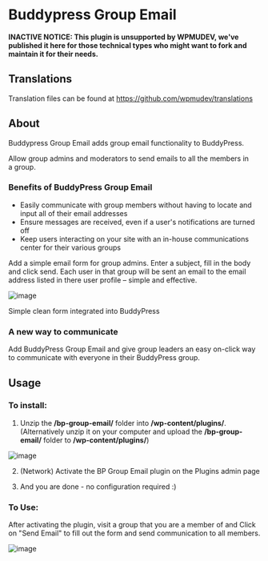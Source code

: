 # Buddypress Group Email

**INACTIVE NOTICE: This plugin is unsupported by WPMUDEV, we've published it here for those technical types who might want to fork and maintain it for their needs.**

## Translations

Translation files can be found at https://github.com/wpmudev/translations

## About

Buddypress Group Email adds group email functionality to BuddyPress.

Allow group admins and moderators to send emails to all the members in a group.

### Benefits of BuddyPress Group Email

*   Easily communicate with group members without having to locate and input all of their email addresses
*   Ensure messages are received, even if a user's notifications are turned off
*   Keep users interacting on your site with an in-house communications center for their various groups

Add a simple email form for group admins. Enter a subject, fill in the body and click send. Each user in that group will be sent an email to the email address listed in there user profile – simple and effective.   

![image](http://premium.wpmudev.org/wp-content/uploads/2009/11/groupemail650.png)

 Simple clean form integrated into BuddyPress

### A new way to communicate

Add BuddyPress Group Email and give group leaders an easy on-click way to communicate with everyone in their BuddyPress group.

## Usage

### To install:

1) Unzip the **/bp-group-email/** folder into **/wp-content/plugins/**. (Alternatively unzip it on your computer and upload the **/bp-group-email/** folder to **/wp-content/plugins/**) 

![image](https://premium.wpmudev.org/wp-content/uploads/2010/03/bpgroupemailupload.jpg)

 2) (Network) Activate the BP Group Email plugin on the Plugins admin page 
 
 3) And you are done - no configuration required :)

### To Use:

After activating the plugin, visit a group that you are a member of and Click on "Send Email" to fill out the form and send communication to all members. 

![image](https://premium.wpmudev.org/wp-content/uploads/2010/03/howtousebpgroupemail.png)

